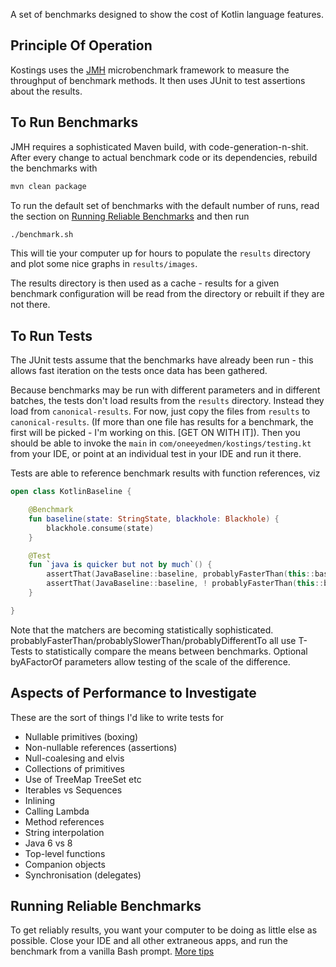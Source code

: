 
A set of benchmarks designed to show the cost of Kotlin language features.

## Principle Of Operation

Kostings uses the [JMH](http://openjdk.java.net/projects/code-tools/jmh/) microbenchmark framework to measure the throughput of benchmark methods. It then uses JUnit to test assertions about the results.

## To Run Benchmarks

JMH requires a sophisticated Maven build, with code-generation-n-shit. After every change to actual benchmark code or its dependencies, rebuild the benchmarks with

```bash
mvn clean package
```

To run the default set of benchmarks with the default number of runs, read the section on [Running Reliable Benchmarks](#Running-Reliable-Benchmarks) and then run

```bash
./benchmark.sh
```

This will tie your computer up for hours to populate the `results` directory and plot some nice graphs in `results/images`. 

The results directory is then used as a cache - results for a given benchmark configuration will be read from the directory or rebuilt if they are not there.

## To Run Tests

The JUnit tests assume that the benchmarks have already been run - this allows fast iteration on the tests once data has been gathered.

Because benchmarks may be run with different parameters and in different batches, the tests don't load results from the `results` directory. Instead they load from `canonical-results`. For now, just copy the files from `results` to `canonical-results`. (If more than one file has results for a benchmark, the first will be picked - I'm working on this. [GET ON WITH IT]). Then you should be able to invoke the `main` in `com/oneeyedmen/kostings/testing.kt` from your IDE, or point at an individual test in your IDE and run it there. 

Tests are able to reference benchmark results with function references, viz

```kotlin
open class KotlinBaseline {

    @Benchmark
    fun baseline(state: StringState, blackhole: Blackhole) {
        blackhole.consume(state)
    }

    @Test
    fun `java is quicker but not by much`() {
        assertThat(JavaBaseline::baseline, probablyFasterThan(this::baseline, byAFactorOf = 0.005))
        assertThat(JavaBaseline::baseline, ! probablyFasterThan(this::baseline, byAFactorOf = 0.01))
    }

}
```

Note that the matchers are becoming statistically sophisticated. probablyFasterThan/probablySlowerThan/probablyDifferentTo all use T-Tests to statistically compare the means between benchmarks. Optional byAFactorOf parameters allow testing of the scale of the difference.

## Aspects of Performance to Investigate

These are the sort of things I'd like to write tests for

* Nullable primitives (boxing)
* Non-nullable references (assertions)
* Null-coalesing and elvis
* Collections of primitives
* Use of TreeMap TreeSet etc
* Iterables vs Sequences
* Inlining
* Calling Lambda
* Method references
* String interpolation 
* Java 6 vs 8
* Top-level functions 
* Companion objects
* Synchronisation (delegates) 

## Running Reliable Benchmarks

To get reliably results, you want your computer to be doing as little else as possible. Close your IDE and all other extraneous apps, and run the benchmark from a vanilla Bash prompt. [More tips](http://oneeyedmen.com/benchmarks.html)